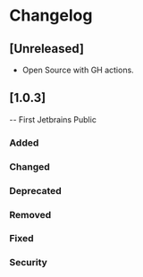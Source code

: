 # Changelog


## [Unreleased]
- Open Source with GH actions.
## [1.0.3]
-- First Jetbrains Public
### Added
### Changed

### Deprecated

### Removed

### Fixed

### Security
